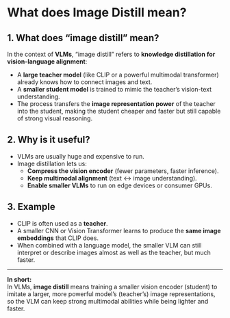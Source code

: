 # What does Image Distill mean?

## 1. What does “image distill” mean?
In the context of **VLMs**, “image distill” refers to **knowledge distillation for vision-language alignment**:

- A **large teacher model** (like CLIP or a powerful multimodal transformer) already knows how to connect images and text.  
- A **smaller student model** is trained to mimic the teacher’s vision-text understanding.  
- The process transfers the **image representation power** of the teacher into the student, making the student cheaper and faster but still capable of strong visual reasoning.


## 2. Why is it useful?
- VLMs are usually huge and expensive to run.  
- Image distillation lets us:  
  - **Compress the vision encoder** (fewer parameters, faster inference).  
  - **Keep multimodal alignment** (text ↔ image understanding).  
  - **Enable smaller VLMs** to run on edge devices or consumer GPUs.  


## 3. Example
- CLIP is often used as a **teacher**.  
- A smaller CNN or Vision Transformer learns to produce the **same image embeddings** that CLIP does.  
- When combined with a language model, the smaller VLM can still interpret or describe images almost as well as the teacher, but much faster.

---

**In short:**  
In VLMs, **image distill** means training a smaller vision encoder (student) to imitate a larger, more powerful model’s (teacher’s) image representations, so the VLM can keep strong multimodal abilities while being lighter and faster.
